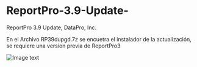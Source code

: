# ReportPro-3.9-Update-
ReportPro 3.9 Update, DataPro, Inc.


En el Archivo RP39dupgd.7z se encuetra el instalador de la actualización, se requiere una version previa de ReportPro3

![Image text](https://1.bp.blogspot.com/-CA6rCyfBl6w/YOziFHyEmgI/AAAAAAAAAl8/1ruzyAaCV1ADlVOYdHV2dcILaVmcvfgggCLcBGAsYHQ/s0/Logo.bmp)
